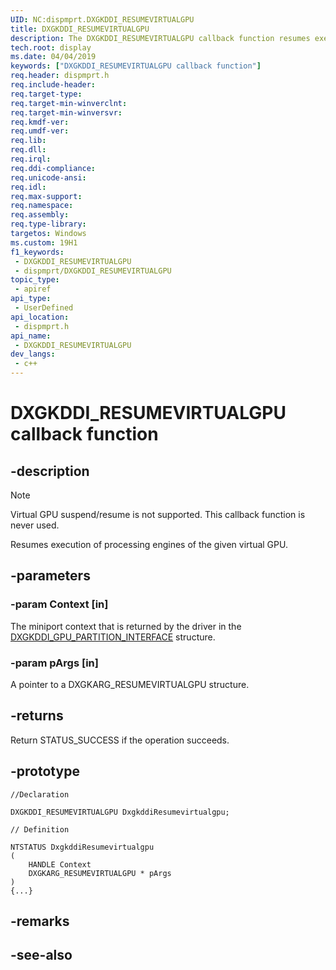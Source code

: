 ```yaml
---
UID: NC:dispmprt.DXGKDDI_RESUMEVIRTUALGPU
title: DXGKDDI_RESUMEVIRTUALGPU
description: The DXGKDDI_RESUMEVIRTUALGPU callback function resumes execution of the specified virtual GPU. This callback function is not supported and is never used.
tech.root: display
ms.date: 04/04/2019
keywords: ["DXGKDDI_RESUMEVIRTUALGPU callback function"]
req.header: dispmprt.h
req.include-header: 
req.target-type: 
req.target-min-winverclnt: 
req.target-min-winversvr: 
req.kmdf-ver: 
req.umdf-ver: 
req.lib: 
req.dll: 
req.irql: 
req.ddi-compliance: 
req.unicode-ansi: 
req.idl: 
req.max-support: 
req.namespace: 
req.assembly: 
req.type-library: 
targetos: Windows
ms.custom: 19H1
f1_keywords:
 - DXGKDDI_RESUMEVIRTUALGPU
 - dispmprt/DXGKDDI_RESUMEVIRTUALGPU
topic_type:
 - apiref
api_type:
 - UserDefined
api_location:
 - dispmprt.h
api_name:
 - DXGKDDI_RESUMEVIRTUALGPU
dev_langs:
 - c++
---
```


# DXGKDDI_RESUMEVIRTUALGPU callback function


## -description

> [!NOTE]
> Virtual GPU suspend/resume is not supported. This callback function is never used.

Resumes execution of processing engines of the given virtual GPU.

## -parameters

### -param Context [in]

The miniport context that is returned by the driver in the [DXGKDDI_GPU_PARTITION_INTERFACE](ns-dispmprt-_dxgkddi_gpu_partition_interface.md) structure.

### -param pArgs [in]

A pointer to a DXGKARG_RESUMEVIRTUALGPU structure.

## -returns

Return STATUS_SUCCESS if the operation succeeds.

## -prototype

```
//Declaration

DXGKDDI_RESUMEVIRTUALGPU DxgkddiResumevirtualgpu; 

// Definition

NTSTATUS DxgkddiResumevirtualgpu 
(
	HANDLE Context
	DXGKARG_RESUMEVIRTUALGPU * pArgs
)
{...}

```

## -remarks

## -see-also

